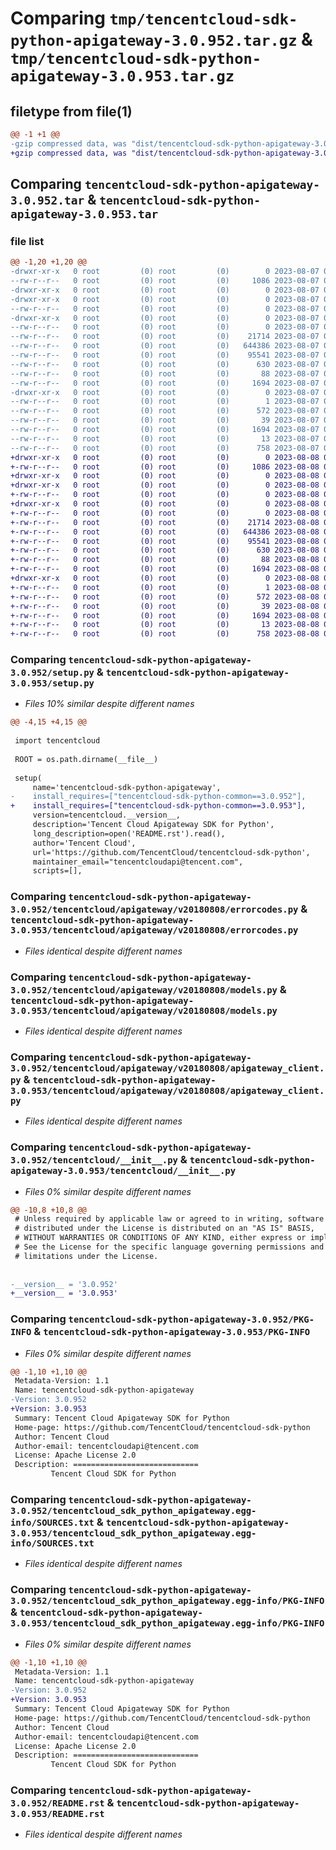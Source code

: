 # Comparing `tmp/tencentcloud-sdk-python-apigateway-3.0.952.tar.gz` & `tmp/tencentcloud-sdk-python-apigateway-3.0.953.tar.gz`

## filetype from file(1)

```diff
@@ -1 +1 @@
-gzip compressed data, was "dist/tencentcloud-sdk-python-apigateway-3.0.952.tar", last modified: Mon Aug  7 08:45:48 2023, max compression
+gzip compressed data, was "dist/tencentcloud-sdk-python-apigateway-3.0.953.tar", last modified: Tue Aug  8 00:17:39 2023, max compression
```

## Comparing `tencentcloud-sdk-python-apigateway-3.0.952.tar` & `tencentcloud-sdk-python-apigateway-3.0.953.tar`

### file list

```diff
@@ -1,20 +1,20 @@
-drwxr-xr-x   0 root         (0) root         (0)        0 2023-08-07 08:45:48.000000 tencentcloud-sdk-python-apigateway-3.0.952/
--rw-r--r--   0 root         (0) root         (0)     1086 2023-08-07 08:45:47.000000 tencentcloud-sdk-python-apigateway-3.0.952/setup.py
-drwxr-xr-x   0 root         (0) root         (0)        0 2023-08-07 08:45:48.000000 tencentcloud-sdk-python-apigateway-3.0.952/tencentcloud/
-drwxr-xr-x   0 root         (0) root         (0)        0 2023-08-07 08:45:48.000000 tencentcloud-sdk-python-apigateway-3.0.952/tencentcloud/apigateway/
--rw-r--r--   0 root         (0) root         (0)        0 2023-08-07 08:45:47.000000 tencentcloud-sdk-python-apigateway-3.0.952/tencentcloud/apigateway/__init__.py
-drwxr-xr-x   0 root         (0) root         (0)        0 2023-08-07 08:45:48.000000 tencentcloud-sdk-python-apigateway-3.0.952/tencentcloud/apigateway/v20180808/
--rw-r--r--   0 root         (0) root         (0)        0 2023-08-07 08:45:47.000000 tencentcloud-sdk-python-apigateway-3.0.952/tencentcloud/apigateway/v20180808/__init__.py
--rw-r--r--   0 root         (0) root         (0)    21714 2023-08-07 08:45:47.000000 tencentcloud-sdk-python-apigateway-3.0.952/tencentcloud/apigateway/v20180808/errorcodes.py
--rw-r--r--   0 root         (0) root         (0)   644386 2023-08-07 08:45:47.000000 tencentcloud-sdk-python-apigateway-3.0.952/tencentcloud/apigateway/v20180808/models.py
--rw-r--r--   0 root         (0) root         (0)    95541 2023-08-07 08:45:47.000000 tencentcloud-sdk-python-apigateway-3.0.952/tencentcloud/apigateway/v20180808/apigateway_client.py
--rw-r--r--   0 root         (0) root         (0)      630 2023-08-07 08:45:47.000000 tencentcloud-sdk-python-apigateway-3.0.952/tencentcloud/__init__.py
--rw-r--r--   0 root         (0) root         (0)       88 2023-08-07 08:45:48.000000 tencentcloud-sdk-python-apigateway-3.0.952/setup.cfg
--rw-r--r--   0 root         (0) root         (0)     1694 2023-08-07 08:45:48.000000 tencentcloud-sdk-python-apigateway-3.0.952/PKG-INFO
-drwxr-xr-x   0 root         (0) root         (0)        0 2023-08-07 08:45:48.000000 tencentcloud-sdk-python-apigateway-3.0.952/tencentcloud_sdk_python_apigateway.egg-info/
--rw-r--r--   0 root         (0) root         (0)        1 2023-08-07 08:45:48.000000 tencentcloud-sdk-python-apigateway-3.0.952/tencentcloud_sdk_python_apigateway.egg-info/dependency_links.txt
--rw-r--r--   0 root         (0) root         (0)      572 2023-08-07 08:45:48.000000 tencentcloud-sdk-python-apigateway-3.0.952/tencentcloud_sdk_python_apigateway.egg-info/SOURCES.txt
--rw-r--r--   0 root         (0) root         (0)       39 2023-08-07 08:45:48.000000 tencentcloud-sdk-python-apigateway-3.0.952/tencentcloud_sdk_python_apigateway.egg-info/requires.txt
--rw-r--r--   0 root         (0) root         (0)     1694 2023-08-07 08:45:48.000000 tencentcloud-sdk-python-apigateway-3.0.952/tencentcloud_sdk_python_apigateway.egg-info/PKG-INFO
--rw-r--r--   0 root         (0) root         (0)       13 2023-08-07 08:45:48.000000 tencentcloud-sdk-python-apigateway-3.0.952/tencentcloud_sdk_python_apigateway.egg-info/top_level.txt
--rw-r--r--   0 root         (0) root         (0)      758 2023-08-07 08:45:47.000000 tencentcloud-sdk-python-apigateway-3.0.952/README.rst
+drwxr-xr-x   0 root         (0) root         (0)        0 2023-08-08 00:17:39.000000 tencentcloud-sdk-python-apigateway-3.0.953/
+-rw-r--r--   0 root         (0) root         (0)     1086 2023-08-08 00:17:39.000000 tencentcloud-sdk-python-apigateway-3.0.953/setup.py
+drwxr-xr-x   0 root         (0) root         (0)        0 2023-08-08 00:17:39.000000 tencentcloud-sdk-python-apigateway-3.0.953/tencentcloud/
+drwxr-xr-x   0 root         (0) root         (0)        0 2023-08-08 00:17:39.000000 tencentcloud-sdk-python-apigateway-3.0.953/tencentcloud/apigateway/
+-rw-r--r--   0 root         (0) root         (0)        0 2023-08-08 00:17:39.000000 tencentcloud-sdk-python-apigateway-3.0.953/tencentcloud/apigateway/__init__.py
+drwxr-xr-x   0 root         (0) root         (0)        0 2023-08-08 00:17:39.000000 tencentcloud-sdk-python-apigateway-3.0.953/tencentcloud/apigateway/v20180808/
+-rw-r--r--   0 root         (0) root         (0)        0 2023-08-08 00:17:39.000000 tencentcloud-sdk-python-apigateway-3.0.953/tencentcloud/apigateway/v20180808/__init__.py
+-rw-r--r--   0 root         (0) root         (0)    21714 2023-08-08 00:17:39.000000 tencentcloud-sdk-python-apigateway-3.0.953/tencentcloud/apigateway/v20180808/errorcodes.py
+-rw-r--r--   0 root         (0) root         (0)   644386 2023-08-08 00:17:39.000000 tencentcloud-sdk-python-apigateway-3.0.953/tencentcloud/apigateway/v20180808/models.py
+-rw-r--r--   0 root         (0) root         (0)    95541 2023-08-08 00:17:39.000000 tencentcloud-sdk-python-apigateway-3.0.953/tencentcloud/apigateway/v20180808/apigateway_client.py
+-rw-r--r--   0 root         (0) root         (0)      630 2023-08-08 00:17:39.000000 tencentcloud-sdk-python-apigateway-3.0.953/tencentcloud/__init__.py
+-rw-r--r--   0 root         (0) root         (0)       88 2023-08-08 00:17:39.000000 tencentcloud-sdk-python-apigateway-3.0.953/setup.cfg
+-rw-r--r--   0 root         (0) root         (0)     1694 2023-08-08 00:17:39.000000 tencentcloud-sdk-python-apigateway-3.0.953/PKG-INFO
+drwxr-xr-x   0 root         (0) root         (0)        0 2023-08-08 00:17:39.000000 tencentcloud-sdk-python-apigateway-3.0.953/tencentcloud_sdk_python_apigateway.egg-info/
+-rw-r--r--   0 root         (0) root         (0)        1 2023-08-08 00:17:39.000000 tencentcloud-sdk-python-apigateway-3.0.953/tencentcloud_sdk_python_apigateway.egg-info/dependency_links.txt
+-rw-r--r--   0 root         (0) root         (0)      572 2023-08-08 00:17:39.000000 tencentcloud-sdk-python-apigateway-3.0.953/tencentcloud_sdk_python_apigateway.egg-info/SOURCES.txt
+-rw-r--r--   0 root         (0) root         (0)       39 2023-08-08 00:17:39.000000 tencentcloud-sdk-python-apigateway-3.0.953/tencentcloud_sdk_python_apigateway.egg-info/requires.txt
+-rw-r--r--   0 root         (0) root         (0)     1694 2023-08-08 00:17:39.000000 tencentcloud-sdk-python-apigateway-3.0.953/tencentcloud_sdk_python_apigateway.egg-info/PKG-INFO
+-rw-r--r--   0 root         (0) root         (0)       13 2023-08-08 00:17:39.000000 tencentcloud-sdk-python-apigateway-3.0.953/tencentcloud_sdk_python_apigateway.egg-info/top_level.txt
+-rw-r--r--   0 root         (0) root         (0)      758 2023-08-08 00:17:39.000000 tencentcloud-sdk-python-apigateway-3.0.953/README.rst
```

### Comparing `tencentcloud-sdk-python-apigateway-3.0.952/setup.py` & `tencentcloud-sdk-python-apigateway-3.0.953/setup.py`

 * *Files 10% similar despite different names*

```diff
@@ -4,15 +4,15 @@
 
 import tencentcloud
 
 ROOT = os.path.dirname(__file__)
 
 setup(
     name='tencentcloud-sdk-python-apigateway',
-    install_requires=["tencentcloud-sdk-python-common==3.0.952"],
+    install_requires=["tencentcloud-sdk-python-common==3.0.953"],
     version=tencentcloud.__version__,
     description='Tencent Cloud Apigateway SDK for Python',
     long_description=open('README.rst').read(),
     author='Tencent Cloud',
     url='https://github.com/TencentCloud/tencentcloud-sdk-python',
     maintainer_email="tencentcloudapi@tencent.com",
     scripts=[],
```

### Comparing `tencentcloud-sdk-python-apigateway-3.0.952/tencentcloud/apigateway/v20180808/errorcodes.py` & `tencentcloud-sdk-python-apigateway-3.0.953/tencentcloud/apigateway/v20180808/errorcodes.py`

 * *Files identical despite different names*

### Comparing `tencentcloud-sdk-python-apigateway-3.0.952/tencentcloud/apigateway/v20180808/models.py` & `tencentcloud-sdk-python-apigateway-3.0.953/tencentcloud/apigateway/v20180808/models.py`

 * *Files identical despite different names*

### Comparing `tencentcloud-sdk-python-apigateway-3.0.952/tencentcloud/apigateway/v20180808/apigateway_client.py` & `tencentcloud-sdk-python-apigateway-3.0.953/tencentcloud/apigateway/v20180808/apigateway_client.py`

 * *Files identical despite different names*

### Comparing `tencentcloud-sdk-python-apigateway-3.0.952/tencentcloud/__init__.py` & `tencentcloud-sdk-python-apigateway-3.0.953/tencentcloud/__init__.py`

 * *Files 0% similar despite different names*

```diff
@@ -10,8 +10,8 @@
 # Unless required by applicable law or agreed to in writing, software
 # distributed under the License is distributed on an "AS IS" BASIS,
 # WITHOUT WARRANTIES OR CONDITIONS OF ANY KIND, either express or implied.
 # See the License for the specific language governing permissions and
 # limitations under the License.
 
 
-__version__ = '3.0.952'
+__version__ = '3.0.953'
```

### Comparing `tencentcloud-sdk-python-apigateway-3.0.952/PKG-INFO` & `tencentcloud-sdk-python-apigateway-3.0.953/PKG-INFO`

 * *Files 0% similar despite different names*

```diff
@@ -1,10 +1,10 @@
 Metadata-Version: 1.1
 Name: tencentcloud-sdk-python-apigateway
-Version: 3.0.952
+Version: 3.0.953
 Summary: Tencent Cloud Apigateway SDK for Python
 Home-page: https://github.com/TencentCloud/tencentcloud-sdk-python
 Author: Tencent Cloud
 Author-email: tencentcloudapi@tencent.com
 License: Apache License 2.0
 Description: ============================
         Tencent Cloud SDK for Python
```

### Comparing `tencentcloud-sdk-python-apigateway-3.0.952/tencentcloud_sdk_python_apigateway.egg-info/SOURCES.txt` & `tencentcloud-sdk-python-apigateway-3.0.953/tencentcloud_sdk_python_apigateway.egg-info/SOURCES.txt`

 * *Files identical despite different names*

### Comparing `tencentcloud-sdk-python-apigateway-3.0.952/tencentcloud_sdk_python_apigateway.egg-info/PKG-INFO` & `tencentcloud-sdk-python-apigateway-3.0.953/tencentcloud_sdk_python_apigateway.egg-info/PKG-INFO`

 * *Files 0% similar despite different names*

```diff
@@ -1,10 +1,10 @@
 Metadata-Version: 1.1
 Name: tencentcloud-sdk-python-apigateway
-Version: 3.0.952
+Version: 3.0.953
 Summary: Tencent Cloud Apigateway SDK for Python
 Home-page: https://github.com/TencentCloud/tencentcloud-sdk-python
 Author: Tencent Cloud
 Author-email: tencentcloudapi@tencent.com
 License: Apache License 2.0
 Description: ============================
         Tencent Cloud SDK for Python
```

### Comparing `tencentcloud-sdk-python-apigateway-3.0.952/README.rst` & `tencentcloud-sdk-python-apigateway-3.0.953/README.rst`

 * *Files identical despite different names*

